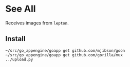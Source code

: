 See All
=======

Receives images from `lepton`.


Install
-------

    ~/src/go_appengine/goapp get github.com/mjibson/goon
    ~/src/go_appengine/goapp get github.com/gorilla/mux
    ../upload.py
